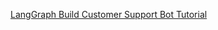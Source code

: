 [LangGraph Build Customer Support Bot Tutorial](https://langchain-ai.github.io/langgraph/tutorials/customer-support/customer-support/#part-4-specialized-workflows)
